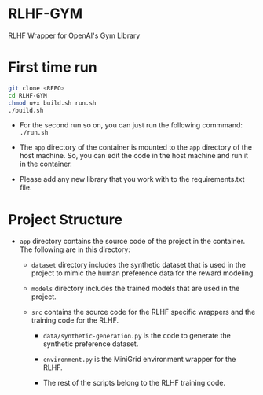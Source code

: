 # RLHF-GYM
RLHF Wrapper for OpenAI's Gym Library

# First time run

```bash
git clone <REPO>
cd RLHF-GYM
chmod u+x build.sh run.sh
./build.sh
```

- For the second run so on, you can just run the following commmand:
    `./run.sh`

- The `app` directory of the container is mounted to the `app` directory of the host machine. So, you can edit the code in the host machine and run it in the container.

- Please add any new library that you work with to the requirements.txt file.

# Project Structure

- `app` directory contains the source code of the project in the container. The following are in this directory:

    - `dataset` directory includes the synthetic dataset that is used in the project to mimic the human preference data for the reward modeling.

    - `models` directory includes the trained models that are used in the project.

    - `src` contains the source code for the RLHF specific wrappers and the training code for the RLHF.

        - `data/synthetic-generation.py` is the code to generate the synthetic preference dataset.

        - `environment.py` is the MiniGrid environment wrapper for the RLHF.

        - The rest of the scripts belong to the RLHF training code.